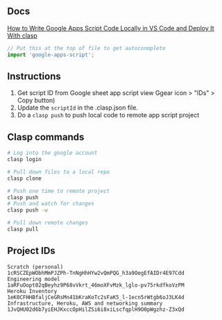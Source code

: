 

## Docs

[How to Write Google Apps Script Code Locally in VS Code and Deploy It With clasp](https://medium.com/geekculture/how-to-write-google-apps-script-code-locally-in-vs-code-and-deploy-it-with-clasp-9a4273e2d018)

```js
// Put this at the top of file to get autoconmplete
import 'google-apps-script';

```


## Instructions

1. Get script ID from Google sheet app script view Ggear icon > "IDs" > Copy button)
1. Update the `scriptId` in the .clasp.json file.
2. Do a `clasp push` to push local code to remote app script project

## Clasp commands

```bash
# Log into the google account
clasp login

# Pull down files to a local repo
clasp clone

# Push one time to remote project
clasp push
# Push and watch for changes
clasp push -w

# Pull down remote changes
clasp pull

```

## Project IDs

```
Scratch (personal)                                 1cRSCZEpWObhMmPJZPh-TnNgHhHYw2vQmPQG_h3a9OegEfAIDr4E97Cdd
Engineering model                                  1aRFuOopt02qBeyhz9P68vVkrt_46moXFvMzk_lglo-pv75rkdfkoVzPM
Heroku Inventory                                   1eK0CFHHBfaljCeGRsMn41bKraKoTc2sFaK5_l-1ecn5rWtgb6oJ3LK4d
Infrastructure, Heroku, AWS and networking summary 1JvQHU02d6b7yiEHJKxccOpHilZSi6i8xiLscfqplH9O0pWgzhz-Z3xQd
```